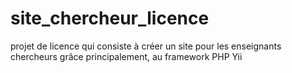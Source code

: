 site_chercheur_licence
======================

projet de licence qui consiste à créer un site pour les enseignants chercheurs grâce principalement, au framework PHP Yii
